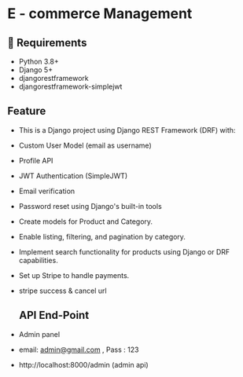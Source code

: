 # E - commerce Management 

## 🔧 Requirements

- Python 3.8+
- Django 5+
- djangorestframework
- djangorestframework-simplejwt
  
## Feature

- This is a Django project using Django REST Framework (DRF) with:
- Custom User Model (email as username)
- Profile API
- JWT Authentication (SimpleJWT)
- Email verification
- Password reset using Django's built-in tools
- Create models for Product and Category.
- Enable listing, filtering, and pagination by category.
- Implement search functionality for products using Django or DRF capabilities.
- Set up Stripe to handle payments.
- stripe success & cancel url

  ## API End-Point
- Admin panel
- email: admin@gmail.com , Pass : 123
- http://localhost:8000/admin (admin api)  
